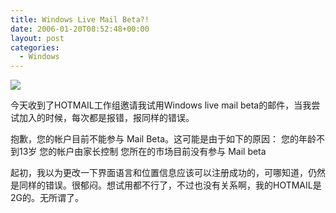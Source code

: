 ```yaml
---
title: Windows Live Mail Beta?!
date: 2006-01-20T08:52:48+00:00
layout: post
categories:
  - Windows
---
```

![](https://www3.imagine-msn.com/minisites/images/waitlists/header/WinLive.MailBeta.Logo.gif)

今天收到了HOTMAIL工作组邀请我试用Windows live mail beta的邮件，当我尝试加入的时候，每次都是报错，报同样的错误。

  抱歉，您的帐户目前不能参与 Mail Beta。这可能是由于如下的原因：
  您的年龄不到13岁
  您的帐户由家长控制
  您所在的市场目前没有参与 Mail beta

起初，我以为更改一下界面语言和位置信息应该可以注册成功的，可哪知道，仍然是同样的错误。很郁闷。想试用都不行了，不过也没有关系啊，我的HOTMAIL是2G的。无所谓了。